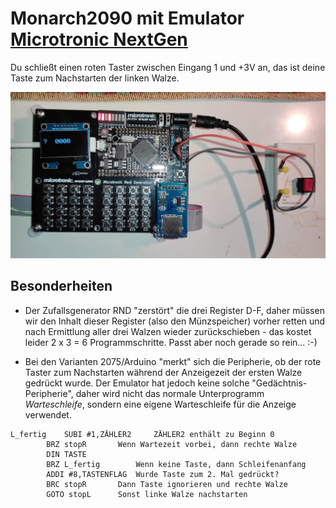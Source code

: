 # Monarch2090 mit Emulator [Microtronic NextGen](https://github.com/lambdamikel/Busch-2090/tree/master/microtronic-nextgen-sh1106-spi)

Du schließt einen roten Taster zwischen Eingang 1 und +3V an, das ist deine Taste zum Nachstarten der linken Walze.

![Schaltplan](/pics/MonarchEmulator.jpg)

## Besonderheiten

- Der Zufallsgenerator RND "zerstört" die drei Register D-F, daher müssen wir den Inhalt dieser Register (also den Münzspeicher) vorher retten und nach Ermittlung aller drei Walzen wieder zurückschieben - das kostet leider 2 x 3 = 6 Programmschritte. Passt aber noch gerade so rein... :-)

- Bei den Varianten 2075/Arduino "merkt" sich die Peripherie, ob der rote Taster zum Nachstarten während der Anzeigezeit der ersten Walze gedrückt wurde. Der Emulator hat jedoch keine solche "Gedächtnis-Peripherie", daher wird nicht das normale Unterprogramm _Warteschleife_, sondern eine eigene Warteschleife für die Anzeige verwendet.
```
L_fertig	SUBI #1,ZÄHLER2		ZÄHLER2 enthält zu Beginn 0
		BRZ stopR		Wenn Wartezeit vorbei, dann rechte Walze  
		DIN TASTE	
		BRZ L_fertig		Wenn keine Taste, dann Schleifenanfang
		ADDI #8,TASTENFLAG	Wurde Taste zum 2. Mal gedrückt?
		BRC stopR		Dann Taste ignorieren und rechte Walze
		GOTO stopL		Sonst linke Walze nachstarten
```
